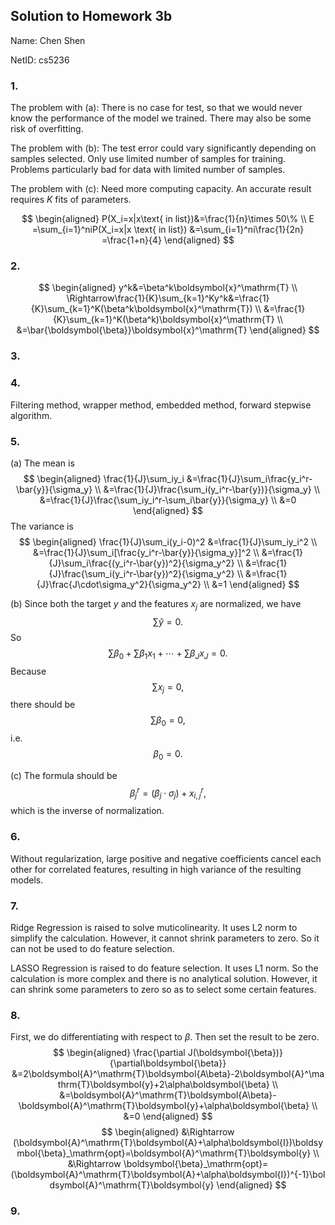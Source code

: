 ## Solution to Homework 3b

Name: Chen Shen

NetID: cs5236

### 1. 

The problem with (a): 
There is no case for test, so that we would never know the performance of the model we trained. 
There may also be some risk of overfitting.

The problem with (b): 
The test error could vary significantly depending on samples selected. 
Only use limited number of samples for training.
Problems particularly bad for data with limited number of samples.

The problem with (c): 
Need more computing capacity. 
An accurate result requires $K$ fits of parameters.

$$
\begin{aligned}
P(X_i=x|x\text{ in list})&=\frac{1}{n}\times 50\% \\
E =\sum_{i=1}^niP(X_i=x|x \text{ in list})
&=\sum_{i=1}^ni\frac{1}{2n}
=\frac{1+n}{4}
\end{aligned}
$$

### 2. 

$$
\begin{aligned}
y^k&=\beta^k\boldsymbol{x}^\mathrm{T} \\
\Rightarrow\frac{1}{K}\sum_{k=1}^Ky^k&=\frac{1}{K}\sum_{k=1}^K(\beta^k\boldsymbol{x}^\mathrm{T}) \\
&=\frac{1}{K}\sum_{k=1}^K(\beta^k)\boldsymbol{x}^\mathrm{T} \\
&=\bar{\boldsymbol{\beta}}\boldsymbol{x}^\mathrm{T}
\end{aligned}
$$

### 3. 

### 4. 

Filtering method, wrapper method, embedded method, forward stepwise algorithm. 

### 5. 

(a) The mean is     
$$
\begin{aligned}
\frac{1}{J}\sum_iy_i
&=\frac{1}{J}\sum_i\frac{y_i^r-\bar{y}}{\sigma_y} \\
&=\frac{1}{J}\frac{\sum_i(y_i^r-\bar{y})}{\sigma_y} \\
&=\frac{1}{J}\frac{\sum_iy_i^r-\sum_i\bar{y}}{\sigma_y} \\
&=0
\end{aligned}
$$
The variance is     
$$
\begin{aligned}
\frac{1}{J}\sum_i(y_i-0)^2
&=\frac{1}{J}\sum_iy_i^2 \\
&=\frac{1}{J}\sum_i[\frac{y_i^r-\bar{y}}{\sigma_y}]^2 \\
&=\frac{1}{J}\sum_i\frac{(y_i^r-\bar{y})^2}{\sigma_y^2} \\
&=\frac{1}{J}\frac{\sum_i(y_i^r-\bar{y})^2}{\sigma_y^2} \\
&=\frac{1}{J}\frac{J\cdot\sigma_y^2}{\sigma_y^2} \\
&=1
\end{aligned}
$$

(b) Since both the target $y$ and the features $x_j$ are normalized, we have
$$
\sum\hat{y}=0.
$$
So 
$$
\sum\beta_0+\sum\beta_1x_1+\cdots+\sum\beta_Jx_J=0.
$$
Because 
$$
\sum x_j=0,
$$
there should be 
$$
\sum\beta_0=0,
$$
i.e.
$$
\beta_0=0.
$$

(c) The formula should be
$$
\beta_j^r=(\beta_j\cdot \sigma_j)+x_{i,j}^r,
$$
which is the inverse of normalization.

### 6. 

Without regularization, large positive and negative coefficients cancel each other for correlated features, resulting in high variance of the resulting models.

### 7.

Ridge Regression is raised to solve muticolinearity. It uses L2 norm to simplify the calculation. However, it cannot shrink parameters to zero. So it can not be used to do feature selection.

LASSO Regression is raised to do feature selection. It uses L1 norm. So the calculation is more complex and there is no analytical solution. However, it can shrink some parameters to zero so as to select some certain features.

### 8. 

First, we do differentiating with respect to $\beta$. Then set the result to be zero.       
$$
\begin{aligned}
\frac{\partial J(\boldsymbol{\beta})}{\partial\boldsymbol{\beta}}
&=2\boldsymbol{A}^\mathrm{T}\boldsymbol{A\beta}-2\boldsymbol{A}^\mathrm{T}\boldsymbol{y}+2\alpha\boldsymbol{\beta} \\
&=\boldsymbol{A}^\mathrm{T}\boldsymbol{A\beta}-\boldsymbol{A}^\mathrm{T}\boldsymbol{y}+\alpha\boldsymbol{\beta} \\
&=0
\end{aligned}
$$
$$
\begin{aligned}
&\Rightarrow (\boldsymbol{A}^\mathrm{T}\boldsymbol{A}+\alpha\boldsymbol{I})\boldsymbol{\beta}_\mathrm{opt}=\boldsymbol{A}^\mathrm{T}\boldsymbol{y} \\
&\Rightarrow \boldsymbol{\beta}_\mathrm{opt}=(\boldsymbol{A}^\mathrm{T}\boldsymbol{A}+\alpha\boldsymbol{I})^{-1}\boldsymbol{A}^\mathrm{T}\boldsymbol{y}
\end{aligned}
$$

### 9. 


